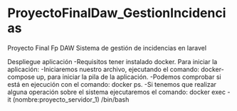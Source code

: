 # ProyectoFinalDaw_GestionIncidencias
Proyecto Final Fp DAW
Sistema de gestión de incidencias en laravel

Despliegue aplicación
-Requisitos tener instalado docker.
Para iniciar la aplicación:
-Iniciaremos nuestro archivo, ejecutando el comando: docker-compose up, para iniciar la pila de la aplicación.
-Podemos comprobar si está en ejecución con el comando: docker ps.
-Si tenemos que realizar alguna operación sobre el sistema ejecutaremos el comando: docker exec -it (nombre:proyecto_servidor_1) /bin/bash




